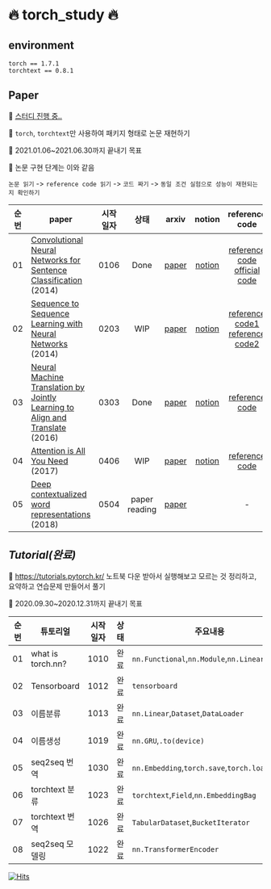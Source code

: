 # 🔥 torch_study 🔥

## environment
```
torch == 1.7.1
torchtext == 0.8.1
```

## Paper
🍟 [스터디 진행 중..](https://www.notion.so/kickoff-6634847c450741a68c1be736f102ecdd) 

🍕 `torch`, `torchtext`만 사용하여 패키지 형태로 논문 재현하기  

🍔 2021.01.06~2021.06.30까지 끝내기 목표

🌮 논문 구현 단계는 이와 같음

`논문 읽기` -> `reference code 읽기` -> `코드 짜기` -> `동일 조건 실험으로 성능이 재현되는지 확인하기`

|순번|paper|시작일자|상태|arxiv|notion|reference code|
|:--:|----|:-----:|:----:|:----:|:----:|:----:|
|01|[Convolutional Neural Networks for Sentence Classification](https://github.com/long8v/torch_study/tree/master/paper/01_CNN) (2014)|0106|Done|[paper](https://arxiv.org/abs/1408.5882)|[notion](https://www.notion.so/long8v/1-CNN-8982f7be7db94ae88e340cc23900693c)|[reference code](https://github.com/bentrevett/pytorch-sentiment-analysis/blob/master/4%20-%20Convolutional%20Sentiment%20Analysis.ipynb)<br>[official code](https://github.com/yoonkim/CNN_sentence)|
|02|[Sequence to Sequence Learning with Neural Networks](https://github.com/long8v/torch_study/tree/master/paper/02_seq2seq) (2014)|0203|WIP|[paper](https://arxiv.org/abs/1409.3215)|[notion](https://www.notion.so/long8v/2-seq2seq-68f1ccd8f7c9451191334eae6f83486c)|[reference code1](https://github.com/bentrevett/pytorch-seq2seq/blob/master/1%20-%20Sequence%20to%20Sequence%20Learning%20with%20Neural%20Networks.ipynb)<br>[reference code2](https://github.com/bentrevett/pytorch-seq2seq/blob/master/4%20-%20Packed%20Padded%20Sequences%2C%20Masking%2C%20Inference%20and%20BLEU.ipynb)|
|03|[Neural Machine Translation by Jointly Learning to Align and Translate](https://github.com/long8v/torch_study/tree/master/paper/03_attention) (2016)|0303|Done|[paper](https://arxiv.org/pdf/1409.0473.pdf)|[notion](https://www.notion.so/long8v/3-attention-22ac89a1000f49cba65aaa4a0a2ce9fa)|[reference code](https://github.com/bentrevett/pytorch-seq2seq/blob/master/3%20-%20Neural%20Machine%20Translation%20by%20Jointly%20Learning%20to%20Align%20and%20Translate.ipynb)|
|04|[Attention is All You Need](https://github.com/long8v/torch_study/tree/master/paper/04_transformer) (2017)|0406|WIP|[paper](https://arxiv.org/abs/1706.03762)|[notion](https://www.notion.so/long8v/4-Transformer-2a7651c264ba496b9441adda71e72ac2)|[reference code](https://github.com/bentrevett/pytorch-seq2seq/blob/master/6%20-%20Attention%20is%20All%20You%20Need.ipynb)|
|05|[Deep contextualized word representations](https://github.com/long8v/torch_study/tree/master/paper/05_ELMo) (2018)|0504|paper reading|[paper](https://arxiv.org/abs/1802.05365?)||-|


## *Tutorial(완료)* 
🍕 https://tutorials.pytorch.kr/ 노트북 다운 받아서 실행해보고 모르는 것 정리하고, 요약하고 연습문제 만들어서 풀기 

🍔 2020.09.30~2020.12.31까지 끝내기 목표 

|순번|튜토리얼|시작일자|상태|주요내용|링크|
|:--:|----|:---:|:----:|----|----|
|01|what is torch.nn?|1010|완료|`nn.Functional`,`nn.Module`,`nn.Linear`,`optim`|[tutorial](https://tutorials.pytorch.kr/beginner/nn_tutorial.html)|
|02|Tensorboard|1012|완료|`tensorboard`|[tutorial](https://tutorials.pytorch.kr/intermediate/tensorboard_tutorial.html)|
|03|이름분류|1013|완료|`nn.Linear`,`Dataset`,`DataLoader`|[tutorial](https://tutorials.pytorch.kr/intermediate/char_rnn_classification_tutorial.html)|
|04|이름생성|1019|완료|`nn.GRU`,`.to(device)`|[tutorial](https://tutorials.pytorch.kr/intermediate/char_rnn_generation_tutorial.html)|
|05|seq2seq 번역|1030|완료|`nn.Embedding`,`torch.save`,`torch.load`|[tutorial](https://tutorials.pytorch.kr/intermediate/seq2seq_translation_tutorial.html)|
|06|torchtext 분류|1023|완료|`torchtext`,`Field`,`nn.EmbeddingBag`|[tutorial](https://tutorials.pytorch.kr/beginner/text_sentiment_ngrams_tutorial.html)|
|07|torchtext 번역|1026|완료|`TabularDataset`,`BucketIterator`|[tutorial](https://tutorials.pytorch.kr/beginner/torchtext_translation_tutorial.html)|
|08|seq2seq 모델링|1022|완료|`nn.TransformerEncoder`|[tutorial](https://tutorials.pytorch.kr/beginner/transformer_tutorial.html)|


[![Hits](https://hits.seeyoufarm.com/api/count/incr/badge.svg?url=https%3A%2F%2Fgithub.com%2Flong8v%2F&count_bg=%2379C83D&title_bg=%23555555&icon=&icon_color=%23E7E7E7&title=hits&edge_flat=false)](https://hits.seeyoufarm.com)
